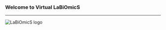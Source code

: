 ### Welcome to Virtual LaBiOmicS

---
  
![LaBiOmicS logo](https://labiomics.github.io/images/logo-lab.JPG)
